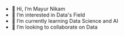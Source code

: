 - 👋 Hi, I’m Mayur Nikam
- 👀 I’m interested in Data's Field
- 🌱 I’m currently learning Data Science and AI
- 💞️ I’m looking to collaborate on Data


<!---
mayur2580/mayur2580 is a ✨ special ✨ repository because its `README.md` (this file) appears on your GitHub profile.
You can click the Preview link to take a look at your changes.
--->
